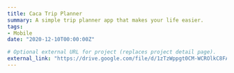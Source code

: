 ```yaml
---
title: Caca Trip Planner
summary: A simple trip planner app that makes your life easier.
tags:
- Mobile
date: "2020-12-10T00:00:00Z"

# Optional external URL for project (replaces project detail page).
external_link: "https://drive.google.com/file/d/1zTzWppgt0CM-WCROlkC8FAGGxA1lX-lh/view?usp=sharing"
---
```

